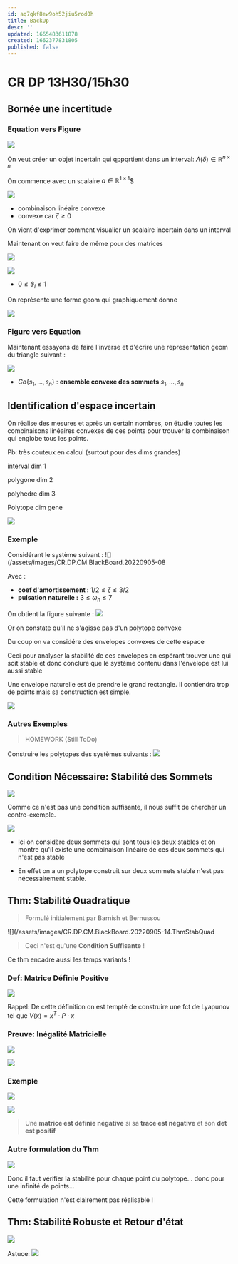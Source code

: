 ```yaml
---
id: aq7qkf8ew9oh52jiu5rod0h
title: BackUp
desc: ''
updated: 1665483611878
created: 1662377831805
published: false
---
```


# CR DP 13H30/15h30

## Bornée une incertitude

### Equation vers Figure

![](/assets/images/CR.DP.CM.BlackBoard.20220905-01.Rappel.png)

On veut créer un objet incertain qui qppqrtient dans un interval: $A(\delta) \in \mathbb{R}^{n \times n}$

On commence avec un scalaire $a \in \mathbb{R}^{1 \times 1}$$

![](/assets/images/CR.DP.CM.BlackBoard.20220905-02.IncertitudeScalaire.png)


- combinaison linéaire convexe
- convexe car $\zeta\geq0$ 


On vient d'exprimer comment visualier un scalaire incertain dans un interval


Maintenant on veut faire de même pour des matrices

![](/assets/images/CR.DP.CM.BlackBoard.20220905-03.png)

![](/assets/images/CR.DP.CM.BlackBoard.20220905-04.png)


- $0 \leq \vartheta_i \leq 1$

On représente une forme geom qui graphiquement donne

![](/assets/images/CR.DP.CM.BlackBoard.20220905-05.png)

### Figure vers Equation

Maintenant essayons de faire l'inverse et d'écrire une representation geom du triangle suivant :

![](/assets/images/CR.DP.CM.BlackBoard.20220905-06.png)

- $Co\{s_1,...,s_n\}$ : **ensemble convexe des sommets** $s_1,...,s_n$

## Identification d'espace incertain

On réalise des mesures et après un certain nombres, on étudie toutes les combinaisons linéaires convexes de ces points pour trouver la combinaison qui englobe tous les points.

Pb: très couteux en calcul (surtout pour des dims grandes)


interval dim 1

polygone dim 2

polyhedre dim 3

Polytope dim gene

![](/assets/images/CR.DP.CM.BlackBoard.20220905-07.png)

### Exemple 


Considérant le système suivant :
![](/assets/images/CR.DP.CM.BlackBoard.20220905-08

Avec :
- **coef d'amortissement :** $1/2 \leq \zeta \leq 3/2$ 
- **pulsation naturelle :** $3 \leq \omega_n \leq 7$

On obtient la figure suivante :
![](/assets/images/CR.DP.CM.BlackBoard.20220905-09.png)

Or on constate qu'il ne s'agisse pas d'un polytope convexe

Du coup on va considére des envelopes convexes de cette espace

Ceci pour analyser la stabilité de ces envelopes en espérant trouver une qui soit stable et donc conclure que le système contenu dans l'envelope est lui aussi stable

Une envelope naturelle est de prendre le grand rectangle. Il contiendra trop de points mais sa construction est simple.

![](/assets/images/CR.DP.CM.BlackBoard.20220905-10.png)


### Autres Exemples

> HOMEWORK (Still ToDo)

Construire les polytopes des systèmes suivants :
![](/assets/images/CR.DP.CM.BlackBoard.20220905-11.png)

## Condition Nécessaire: Stabilité des Sommets

![](/assets/images/CR.DP.CM.BlackBoard.20220905-12.png)

Comme ce n'est pas une condition suffisante, il nous suffit de chercher un contre-exemple.

![](/assets/images/CR.DP.CM.BlackBoard.20220905-13.png)

- Ici on considère deux sommets qui sont tous les deux stables et on montre qu'il existe une combinaison linéaire de ces deux sommets qui n'est pas stable

- En effet on a un polytope construit sur deux sommets stable n'est pas nécessairement stable.

## Thm: Stabilité Quadratique

> Formulé initialement par Barnish et Bernussou

![](/assets/images/CR.DP.CM.BlackBoard.20220905-14.ThmStabQuad

> Ceci n'est qu'une **Condition Suffisante** !

Ce thm encadre aussi les temps variants !

### Def:  Matrice Définie Positive

![](/assets/images/CR.DP.CM.BlackBoard.20220905-15.DefDefiniePositive.png)

Rappel: De cette définition on est tempté de construire une fct de Lyapunov tel que $V(x) = x^T \cdot P \cdot x$

### Preuve: Inégalité Matricielle

![](/assets/images/CR.DP.CM.BlackBoard.20220905-16.png)

![](/assets/images/CR.DP.CM.BlackBoard.20220905-17.png)

### Exemple

![](/assets/images/CR.DP.CM.BlackBoard.20220905-18.png)

![](/assets/images/CR.DP.CM.BlackBoard.20220905-19.png)

> Une **matrice est définie négative** si sa **trace est négative** et son **det est positif**

### Autre formulation du Thm

![](/assets/images/CR.DP.CM.BlackBoard.20220905-20.png)

Donc il faut vérifier la stabilité pour chaque point du polytope... donc pour une infinité de points...

Cette formulation n'est clairement pas réalisable !


## Thm: Stabilité Robuste et Retour d'état

![](/assets/images/CR.DP.CM.BlackBoard.20220905-21.png)

Astuce:
![](/assets/images/CR.DP.CM.BlackBoard.20220905-22.png)